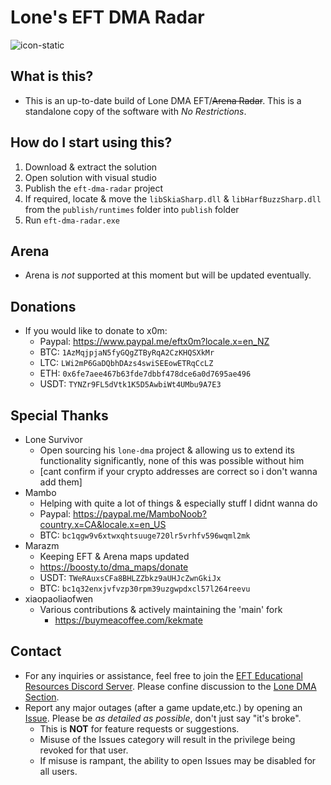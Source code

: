 
# Lone's EFT DMA Radar

![icon-static](https://github.com/user-attachments/assets/d2b02f5a-298c-45fd-8154-2331f1f21c0f)

## What is this?
- This is an up-to-date build of Lone DMA EFT/~~Arena Radar~~. This is a standalone copy of the software with *No Restrictions*.

## How do I start using this?
1. Download & extract the solution
2. Open solution with visual studio
3. Publish the `eft-dma-radar` project
4. If required, locate & move the `libSkiaSharp.dll` & `libHarfBuzzSharp.dll` from the `publish/runtimes` folder into `publish` folder
5. Run `eft-dma-radar.exe`

## Arena
- Arena is *not* supported at this moment but will be updated eventually.

## Donations
- If you would like to donate to x0m:
  - Paypal: https://www.paypal.me/eftx0m?locale.x=en_NZ
  - BTC: `1AzMqjpjaN5fyGQgZTByRqA2CzKHQSXkMr`
  - LTC: `LWi2mP6GaDQbhDAzs4swiSEEowETRqCcLZ`
  - ETH: `0x6fe7aee467b63fde7dbbf478dce6a0d7695ae496`
  - USDT: `TYNZr9FL5dVtk1K5D5AwbiWt4UMbu9A7E3`

## Special Thanks
- Lone Survivor
  - Open sourcing his `lone-dma` project & allowing us to extend its functionality significantly, none of this was possible without him
   - [cant confirm if your crypto addresses are correct so i don't wanna add them]
- Mambo
  - Helping with quite a lot of things & especially stuff I didnt wanna do
   - Paypal: https://paypal.me/MamboNoob?country.x=CA&locale.x=en_US
   - BTC: `bc1qgw9v6xtwxqhtsuuge720lr5vrhfv596wqml2mk`
- Marazm
  - Keeping EFT & Arena maps updated
   - https://boosty.to/dma_maps/donate
   - USDT: `TWeRAuxsCFa8BHLZZbkz9aUHJcZwnGkiJx`
   - BTC: `bc1q32enxjvfvzp30rpm39uzgwpdxcl57l264reevu`
- xiaopaoliaofwen
  - Various contributions & actively maintaining the 'main' fork
    - https://buymeacoffee.com/kekmate

## Contact
- For any inquiries or assistance, feel free to join the [EFT Educational Resources Discord Server](https://discord.gg/jGSnTCekdx). Please confine discussion to the [Lone DMA Section](https://discord.com/channels/1218731239599767632/1342207117704036382).
- Report any major outages (after a game update,etc.) by opening an [Issue](https://github.com/Lone83427/lone-eft-dma-radar/issues). Please be *as detailed as possible*, don't just say "it's broke".
  - This is **NOT** for feature requests or suggestions.
  - Misuse of the Issues category will result in the privilege being revoked for that user.
  - If misuse is rampant, the ability to open Issues may be disabled for all users.
